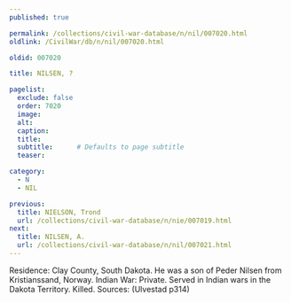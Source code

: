 ```yaml
---
published: true

permalink: /collections/civil-war-database/n/nil/007020.html
oldlink: /CivilWar/db/n/nil/007020.html

oldid: 007020

title: NILSEN, ?

pagelist:
  exclude: false
  order: 7020
  image: 
  alt:
  caption:
  title:
  subtitle:      # Defaults to page subtitle
  teaser:

category: 
  - N 
  - NIL

previous:
  title: NIELSON, Trond
  url: /collections/civil-war-database/n/nie/007019.html  
next:
  title: NILSEN, A.
  url: /collections/civil-war-database/n/nil/007021.html   
---
```

Residence: Clay County, South Dakota. He was a son of Peder Nilsen from Kristianssand, Norway. Indian War: Private. Served in Indian wars in the Dakota Territory. Killed. Sources: (Ulvestad p314)
